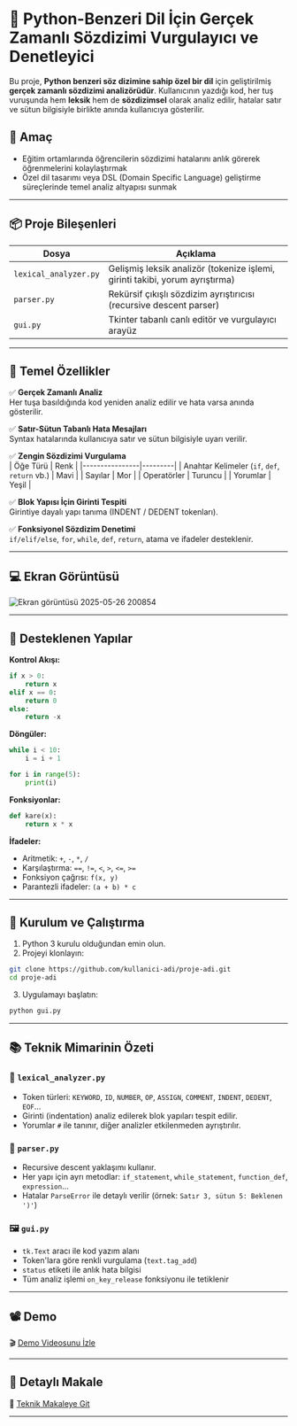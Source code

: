 # 🐍 Python-Benzeri Dil İçin Gerçek Zamanlı Sözdizimi Vurgulayıcı ve Denetleyici

Bu proje, **Python benzeri söz dizimine sahip özel bir dil** için geliştirilmiş **gerçek zamanlı sözdizimi analizörüdür**. Kullanıcının yazdığı kod, her tuş vuruşunda hem **leksik** hem de **sözdizimsel** olarak analiz edilir, hatalar satır ve sütun bilgisiyle birlikte anında kullanıcıya gösterilir.  

## 🎯 Amaç

- Eğitim ortamlarında öğrencilerin sözdizimi hatalarını anlık görerek öğrenmelerini kolaylaştırmak
- Özel dil tasarımı veya DSL (Domain Specific Language) geliştirme süreçlerinde temel analiz altyapısı sunmak

---

## 📦 Proje Bileşenleri

| Dosya                | Açıklama                                                                 |
|---------------------|--------------------------------------------------------------------------|
| `lexical_analyzer.py` | Gelişmiş leksik analizör (tokenize işlemi, girinti takibi, yorum ayrıştırma) |
| `parser.py`           | Rekürsif çıkışlı sözdizim ayrıştırıcısı (recursive descent parser)      |
| `gui.py`              | Tkinter tabanlı canlı editör ve vurgulayıcı arayüz                     |

---

## 🚀 Temel Özellikler

✅ **Gerçek Zamanlı Analiz**  
Her tuşa basıldığında kod yeniden analiz edilir ve hata varsa anında gösterilir.

✅ **Satır-Sütun Tabanlı Hata Mesajları**  
Syntax hatalarında kullanıcıya satır ve sütun bilgisiyle uyarı verilir.

✅ **Zengin Sözdizimi Vurgulama**  
| Öğe Türü       | Renk    |
|----------------|---------|
| Anahtar Kelimeler (`if`, `def`, `return` vb.) | Mavi |
| Sayılar         | Mor     |
| Operatörler     | Turuncu |
| Yorumlar        | Yeşil   |

✅ **Blok Yapısı İçin Girinti Tespiti**  
Girintiye dayalı yapı tanıma (INDENT / DEDENT tokenları).

✅ **Fonksiyonel Sözdizim Denetimi**  
`if/elif/else`, `for`, `while`, `def`, `return`, atama ve ifadeler desteklenir.

---

## 💻 Ekran Görüntüsü

![Ekran görüntüsü 2025-05-26 200854](https://github.com/user-attachments/assets/6acbca3f-8c10-45be-9244-381daaa5f2a4)


---

## 📄 Desteklenen Yapılar

**Kontrol Akışı:**
```python
if x > 0:
    return x
elif x == 0:
    return 0
else:
    return -x
```

**Döngüler:**
```python
while i < 10:
    i = i + 1

for i in range(5):
    print(i)
```

**Fonksiyonlar:**
```python
def kare(x):
    return x * x
```

**İfadeler:**
- Aritmetik: `+`, `-`, `*`, `/`
- Karşılaştırma: `==`, `!=`, `<`, `>`, `<=`, `>=`
- Fonksiyon çağrısı: `f(x, y)`
- Parantezli ifadeler: `(a + b) * c`

---

## 🔧 Kurulum ve Çalıştırma

1. Python 3 kurulu olduğundan emin olun.
2. Projeyi klonlayın:
```bash
git clone https://github.com/kullanici-adi/proje-adi.git
cd proje-adi
```
3. Uygulamayı başlatın:
```bash
python gui.py
```

---

## 📚 Teknik Mimarinin Özeti

### 🧠 `lexical_analyzer.py`

- Token türleri: `KEYWORD`, `ID`, `NUMBER`, `OP`, `ASSIGN`, `COMMENT`, `INDENT`, `DEDENT`, `EOF`...
- Girinti (indentation) analiz edilerek blok yapıları tespit edilir.
- Yorumlar `#` ile tanınır, diğer analizler etkilenmeden ayrıştırılır.

### 🧩 `parser.py`

- Recursive descent yaklaşımı kullanır.
- Her yapı için ayrı metodlar: `if_statement`, `while_statement`, `function_def`, `expression`...
- Hatalar `ParseError` ile detaylı verilir (örnek: `Satır 3, sütun 5: Beklenen ')'`)

### 🖼️ `gui.py`

- `tk.Text` aracı ile kod yazım alanı
- Token'lara göre renkli vurgulama (`text.tag_add`)
- `status` etiketi ile anlık hata bilgisi
- Tüm analiz işlemi `on_key_release` fonksiyonu ile tetiklenir

---

## 📽️ Demo

🎬 [Demo Videosunu İzle](https://www.youtube.com/watch?v=4dztHVLFQJ8)

---

## 📘 Detaylı Makale

📄 [Teknik Makaleye Git](https://github.com/demirbas1436/LexaParse/blob/main/GUI%20Tabanl%C4%B1%20Python-Benzeri%20Kod%20D%C3%BCzenleyici_%20Teknik%20Belgeleme.pdf)

---
